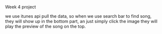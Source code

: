 Week 4 project

we use itunes api pull the data, so when we use search bar to find song, they will show up in the bottom part, an just simply click the image they will play the preview of the song on the top.
